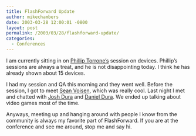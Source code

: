 ```yaml
---
title: FlashForward Update
author: mikechambers
date: 2003-03-28 12:00:01 -0800
layout: post
permalink: /2003/03/28/flashforward-update/
categories:
  - Conferences
---
```



I am currently sitting in on [Phillip Torrone&#8217;s][1] session on devices. Phillip&#8217;s sessions are always a treat, and he is not disappointing today. I think he has already shown about 15 devices.

I had my session and QA this morning and they went well. Before the session, I got to meet [Sean Voisen][2], which was really cool. Last night I met and chatted with [Josh Dura][3] and [Daniel Dura][4]. We ended up talking about video games most of the time.

Anyways, meeting up and hanging around with people I know from the community is always my favorite part of FlashForward. If you are at the conference and see me around, stop me and say hi.

 [1]: http://www.flashenabled.com
 [2]: http://voisen.org/
 [3]: http://www.joshdura.com/
 [4]: http://www.danieldura.com/